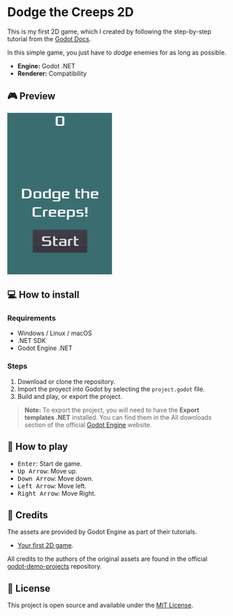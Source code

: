 # Dodge the Creeps 2D

This is my first 2D game, which I created by following the step-by-step tutorial from the [Godot Docs](https://docs.godotengine.org/en/stable/).

In this simple game, you just have to _dodge_ enemies for as long as possible.

- **Engine:** Godot .NET
- **Renderer:** Compatibility

## :video_game: Preview

![Dodge the Creeps 2D preview](./preview/dodge_preview.webp)

## :computer: How to install

### Requirements

- Windows / Linux / macOS
- .NET SDK
- Godot Engine .NET

### Steps

1. Download or clone the repository.
2. Import the proyect into Godot by selecting the `project.godot` file.
3. Build and play, or export the project.

> **Note:** To export the project, you will need to have the **Export templates .NET** installed. You can find them in the All downloads section of the official [Godot Engine](https://godotengine.org/) website.

## :scroll: How to play

- <kbd>Enter</kbd>: Start de game.
- <kbd>Up Arrow</kbd>: Move up.
- <kbd>Down Arrow</kbd>: Move down.
- <kbd>Left Arrow</kbd>: Move left.
- <kbd>Right Arrow</kbd>: Move Right.

## :bust_in_silhouette: Credits

The assets are provided by Godot Engine as part of their tutorials.

- [Your first 2D game](https://docs.godotengine.org/en/stable/getting_started/first_2d_game/index.html).

All credits to the authors of the original assets are found in the official [godot-demo-projects](https://github.com/godotengine/godot-demo-projects/tree/master/mono/dodge_the_creeps) repository.

## :key: License

This project is open source and available under the [MIT License](./LICENSE).
